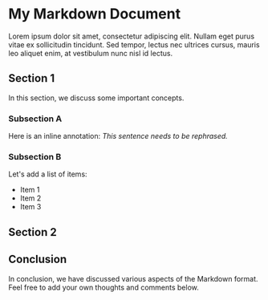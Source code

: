 # My Markdown Document

Lorem ipsum dolor sit amet, consectetur adipiscing elit. Nullam eget purus vitae ex sollicitudin tincidunt. Sed tempor, lectus nec ultrices cursus, mauris leo aliquet enim, at vestibulum nunc nisl id lectus.

<!-- Comment: This paragraph needs more clarification -->

## Section 1

In this section, we discuss some important concepts.

### Subsection A

Here is an inline annotation: *This sentence needs to be rephrased.*

<!-- Comment: Add more examples in this subsection -->

### Subsection B

Let's add a list of items:

- Item 1
- Item 2
- Item 3

<!-- Comment: Consider rearranging the order of items -->

## Section 2

<!-- Comment: Expand on the topic in this section -->

## Conclusion

In conclusion, we have discussed various aspects of the Markdown format. Feel free to add your own thoughts and comments below.

<!-- Comment: Check grammar and spelling in the conclusion -->



<!-- Comment: 



-->
